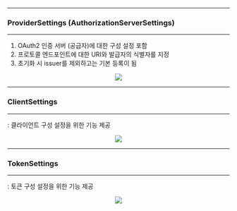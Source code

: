 -----
### ProviderSettings (AuthorizationServerSettings)
-----
1. OAuth2 인증 서버 (공급자)에 대한 구성 설정 포함
2. 프로토콜 엔드포인트에 대한 URI와 발급자의 식별자를 지정
3. 초기화 시 issuer를 제외하고는 기본 등록이 됨
<div align="center">
<img src="https://github.com/user-attachments/assets/aa673125-6e1e-46df-8bfd-a002d015b62f">
</div>

-----
### ClientSettings
-----
: 클라이언트 구성 설정을 위한 기능 제공
<div align="center">
<img src="https://github.com/user-attachments/assets/9320583f-9d1c-498e-a5ea-1fdbffa2064c">
</div>

-----
### TokenSettings
-----
: 토큰 구성 설정을 위한 기능 제공
<div align="center">
<img src="https://github.com/user-attachments/assets/2d87a823-f0fa-4d56-893d-62b3ec4fdde6">
</div>
